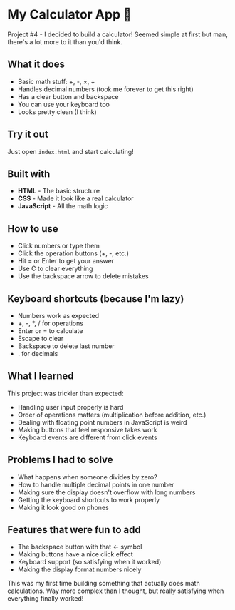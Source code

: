 # My Calculator App 🧮

Project #4 - I decided to build a calculator! Seemed simple at first but man, there's a lot more to it than you'd think.

## What it does

- Basic math stuff: +, -, ×, ÷
- Handles decimal numbers (took me forever to get this right)
- Has a clear button and backspace
- You can use your keyboard too
- Looks pretty clean (I think)

## Try it out

Just open `index.html` and start calculating!

## Built with

- **HTML** - The basic structure
- **CSS** - Made it look like a real calculator 
- **JavaScript** - All the math logic

## How to use

- Click numbers or type them
- Click the operation buttons (+, -, etc.)
- Hit = or Enter to get your answer
- Use C to clear everything
- Use the backspace arrow to delete mistakes

## Keyboard shortcuts (because I'm lazy)

- Numbers work as expected
- +, -, *, / for operations
- Enter or = to calculate
- Escape to clear
- Backspace to delete last number
- . for decimals

## What I learned

This project was trickier than expected:
- Handling user input properly is hard
- Order of operations matters (multiplication before addition, etc.)
- Dealing with floating point numbers in JavaScript is weird
- Making buttons that feel responsive takes work
- Keyboard events are different from click events

## Problems I had to solve

- What happens when someone divides by zero?
- How to handle multiple decimal points in one number
- Making sure the display doesn't overflow with long numbers
- Getting the keyboard shortcuts to work properly
- Making it look good on phones

## Features that were fun to add

- The backspace button with that ← symbol
- Making buttons have a nice click effect
- Keyboard support (so satisfying when it worked)
- Making the display format numbers nicely

This was my first time building something that actually does math calculations. Way more complex than I thought, but really satisfying when everything finally worked!
